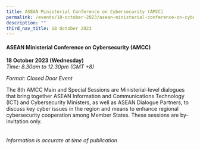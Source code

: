 ```yaml
---
title: ASEAN Ministerial Conference on Cybersecurity (AMCC)
permalink: /events/18-october-2023/asean-ministerial-conference-on-cybersecurity/
description: ""
third_nav_title: 18 October 2023
---
```

#### **ASEAN Ministerial Conference on Cybersecurity (AMCC)**

**18 October 2023 (Wednesday)**  
*Time: 8.30am to 12.30pm (GMT +8)*

*Format: Closed Door Event*

The 8th AMCC Main and Special Sessions are Ministerial-level dialogues that bring together ASEAN Information and Communications Technology (ICT) and Cybersecurity Ministers, as well as ASEAN Dialogue Partners, to discuss key cyber issues in the region and means to enhance regional cybersecurity cooperation among Member States. These sessions are by-invitation only.
<br><br><br>
*Information is accurate at time of publication*